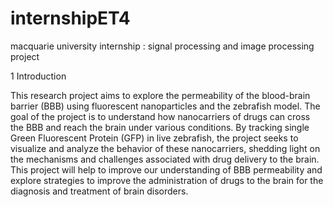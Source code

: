 # internshipET4
macquarie university internship : signal processing and image processing project 

1 Introduction

This research project aims to explore the permeability of the blood-brain barrier (BBB) using fluorescent nanoparticles and the zebrafish model. The goal of the project is to understand how nanocarriers
of drugs can cross the BBB and reach the brain under various conditions. By tracking single Green
Fluorescent Protein (GFP) in live zebrafish, the project seeks to visualize and analyze the behavior
of these nanocarriers, shedding light on the mechanisms and challenges associated with drug delivery
to the brain. This project will help to improve our understanding of BBB permeability and explore
strategies to improve the administration of drugs to the brain for the diagnosis and treatment of brain
disorders.


